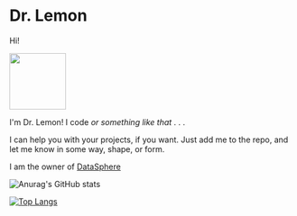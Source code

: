 # Dr. Lemon

Hi!  

<img src="https://github.com/TheLemonDr/TheLemonDr/assets/120197740/03df5033-320a-4d57-8c47-54df069ba971" height="100px" width="100px">

I'm Dr. Lemon!  I code _or something like that_ . . .

I can help you with your projects, if you want.  Just add me to the repo, and let me know in some way, shape, or form.

I am the owner of <a href="https://lemonsphere.github.io">DataSphere</a>

![Anurag's GitHub stats](https://github-readme-stats.vercel.app/api?username=TheLemonDr&show_icons=true&theme=tokyonight) 

 
[![Top Langs](https://github-readme-stats.vercel.app/api/top-langs/?username=TheLemonDr&layout=donut&theme=dark)](https://github.com/anuraghazra/github-readme-stats)
